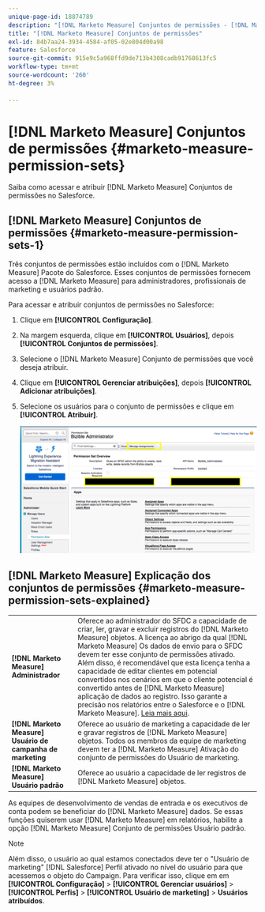 ```yaml
---
unique-page-id: 18874789
description: "[!DNL Marketo Measure] Conjuntos de permissões - [!DNL Marketo Measure]"
title: "[!DNL Marketo Measure] Conjuntos de permissões"
exl-id: 84b7aa24-3934-4584-af05-02e804d00a98
feature: Salesforce
source-git-commit: 915e9c5a968ffd9de713b4308cadb91768613fc5
workflow-type: tm+mt
source-wordcount: '260'
ht-degree: 3%

---
```


# [!DNL Marketo Measure] Conjuntos de permissões {#marketo-measure-permission-sets}

Saiba como acessar e atribuir [!DNL Marketo Measure] Conjuntos de permissões no Salesforce.

## [!DNL Marketo Measure] Conjuntos de permissões {#marketo-measure-permission-sets-1}

Três conjuntos de permissões estão incluídos com o [!DNL Marketo Measure] Pacote do Salesforce. Esses conjuntos de permissões fornecem acesso a [!DNL Marketo Measure] para administradores, profissionais de marketing e usuários padrão.

Para acessar e atribuir conjuntos de permissões no Salesforce:

1. Clique em **[!UICONTROL Configuração]**.
1. Na margem esquerda, clique em **[!UICONTROL Usuários]**, depois **[!UICONTROL Conjuntos de permissões]**.
1. Selecione o [!DNL Marketo Measure] Conjunto de permissões que você deseja atribuir.
1. Clique em **[!UICONTROL Gerenciar atribuições]**, depois **[!UICONTROL Adicionar atribuições]**.
1. Selecione os usuários para o conjunto de permissões e clique em **[!UICONTROL Atribuir]**.

   ![](assets/1-5.png)

## [!DNL Marketo Measure] Explicação dos conjuntos de permissões {#marketo-measure-permission-sets-explained}

<table> 
 <tbody> 
  <tr> 
   <td><span><strong>[!DNL Marketo Measure] Administrador</strong></span></td> 
   <td><span>Oferece ao administrador do SFDC a capacidade de criar, ler, gravar e excluir registros do [!DNL Marketo Measure] objetos. A licença ao abrigo da qual [!DNL Marketo Measure] Os dados de envio para o SFDC devem ter esse conjunto de permissões ativado. Além disso, é recomendável que esta licença tenha a capacidade de editar clientes em potencial convertidos nos cenários em que o cliente potencial é convertido antes de [!DNL Marketo Measure] aplicação de dados ao registro. Isso garante a precisão nos relatórios entre o Salesforce e o [!DNL Marketo Measure]. <a href="https://help.salesforce.com/articleView?id=release-notes.rn_sales_leads_view_converted.htm&amp;type=5&amp;release=206&amp;language=en_us">Leia mais aqui</a>.</span></td> 
  </tr> 
  <tr> 
   <td><span><strong>[!DNL Marketo Measure] Usuário de campanha de marketing</strong></span></td> 
   <td><span>Oferece ao usuário de marketing a capacidade de ler e gravar registros de [!DNL Marketo Measure] objetos. Todos os membros da equipe de marketing devem ter a [!DNL Marketo Measure] Ativação do conjunto de permissões do Usuário de marketing. <br></span></td> 
  </tr> 
  <tr> 
   <td><span><strong>[!DNL Marketo Measure] Usuário padrão</strong></span></td> 
   <td><span>Oferece ao usuário a capacidade de ler registros de [!DNL Marketo Measure] objetos.</span></td> 
  </tr> 
 </tbody> 
</table>

As equipes de desenvolvimento de vendas de entrada e os executivos de conta podem se beneficiar do [!DNL Marketo Measure] dados. Se essas funções quiserem usar [!DNL Marketo Measure] em relatórios, habilite a opção [!DNL Marketo Measure] Conjunto de permissões Usuário padrão.

>[!NOTE]
>
>Além disso, o usuário ao qual estamos conectados deve ter o &quot;Usuário de marketing&quot; [!DNL Salesforce] Perfil ativado no nível do usuário para que acessemos o objeto do Campaign. Para verificar isso, clique em em **[!UICONTROL Configuração]** > **[!UICONTROL Gerenciar usuários]** > **[!UICONTROL Perfis]** > **[!UICONTROL Usuário de marketing]** > **Usuários atribuídos**.
